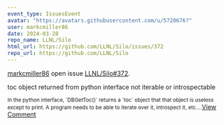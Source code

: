 ```yaml
---
event_type: IssuesEvent
avatar: "https://avatars.githubusercontent.com/u/5720676?"
user: markcmiller86
date: 2024-03-28
repo_name: LLNL/Silo
html_url: https://github.com/LLNL/Silo/issues/372
repo_url: https://github.com/LLNL/Silo
---
```


<a href='https://github.com/markcmiller86' target='_blank'>markcmiller86</a> open issue <a href='https://github.com/LLNL/Silo/issues/372' target='_blank'>LLNL/Silo#372</a>.

<p>toc object returned from python interface not iterable or introspectable</p><small>In the python interface, `DBGetToc()` returns a `toc` object that that object is useless except to print. A program needs to be able to iterate over it, introspect it, etc....</small><a href='https://github.com/LLNL/Silo/issues/372' target='_blank'>View Comment</a>